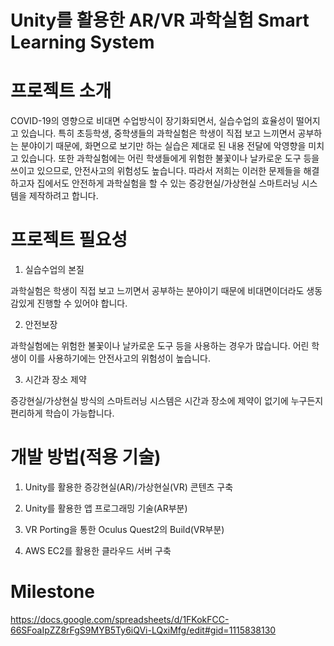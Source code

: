 # Unity를 활용한 AR/VR 과학실험 Smart Learning System

# 프로젝트 소개
COVID-19의 영향으로 비대면 수업방식이 장기화되면서, 실습수업의 효율성이 떨어지고 있습니다.
특히 초등학생, 중학생들의 과학실험은 학생이 직접 보고 느끼면서 공부하는 분야이기 때문에, 화면으로 보기만 하는 실습은 제대로 된 내용 전달에 악영향을 미치고 있습니다. 
또한 과학실험에는 어린 학생들에게 위험한 불꽃이나 날카로운 도구 등을 쓰이고 있으므로, 안전사고의 위험성도 높습니다.
따라서 저희는 이러한 문제들을 해결하고자 집에서도 안전하게 과학실험을 할 수 있는 증강현실/가상현실 스마트러닝 시스템을 제작하려고 합니다.

# 프로젝트 필요성
  1. 실습수업의 본질
  
  과학실험은 학생이 직접 보고 느끼면서 공부하는 분야이기 때문에 비대면이더라도 생동감있게 진행할 수 있어야 합니다.

  2. 안전보장
  
  과학실험에는 위험한 불꽃이나 날카로운 도구 등을 사용하는 경우가 많습니다. 어린 학생이 이를 사용하기에는 안전사고의 위험성이 높습니다.

  3. 시간과 장소 제약
  
  증강현실/가상현실 방식의 스마트러닝 시스템은 시간과 장소에 제약이 없기에 누구든지 편리하게 학습이 가능합니다.

# 개발 방법(적용 기술) 
   1. Unity를 활용한 증강현실(AR)/가상현실(VR) 콘텐츠 구축

   2. Unity를 활용한 앱 프로그래밍 기술(AR부분)
   
   3. VR Porting을 통한 Oculus Quest2의 Build(VR부분) 

   4. AWS EC2를 활용한 클라우드 서버 구축


# Milestone

https://docs.google.com/spreadsheets/d/1FKokFCC-66SFoaIpZZ8rFgS9MYB5Ty6iQVi-LQxiMfg/edit#gid=1115838130



